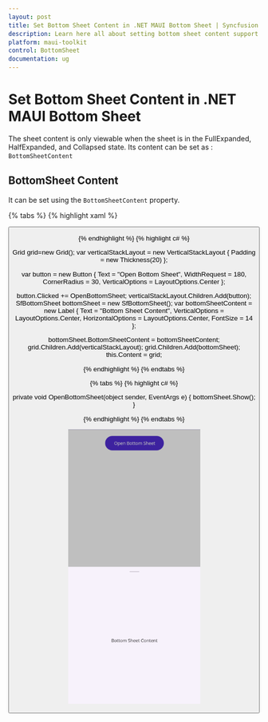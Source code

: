 ```yaml
---
layout: post
title: Set Bottom Sheet Content in .NET MAUI Bottom Sheet | Syncfusion
description: Learn here all about setting bottom sheet content support in Syncfusion .NET MAUI Bottom Sheet (SfBottomSheet) control.
platform: maui-toolkit
control: BottomSheet
documentation: ug
---
```


# Set Bottom Sheet Content in .NET MAUI Bottom Sheet

The sheet content is only viewable when the sheet is in the FullExpanded, HalfExpanded, and Collapsed state. Its content can be set as : `BottomSheetContent`

## BottomSheet Content

It can be set using the `BottomSheetContent` property.

{% tabs %}
{% highlight xaml %}

 <Grid>
    <VerticalStackLayout Padding="20">
        <Button Text="Open Bottom Sheet" Clicked="OpenBottomSheet" WidthRequest="180" CornerRadius="30" VerticalOptions="Center"/>
    </VerticalStackLayout>
    <bottomSheet:SfBottomSheet x:Name="bottomSheet">
        <bottomSheet:SfBottomSheet.BottomSheetContent>
            <Label Text="Bottom Sheet Content" VerticalOptions="Center" HorizontalOptions="Center" FontSize="14" />
        </bottomSheet:SfBottomSheet.BottomSheetContent>
    </bottomSheet:SfBottomSheet>
    </Grid>
	
{% endhighlight %}
{% highlight c# %}

Grid grid=new Grid();
var verticalStackLayout = new VerticalStackLayout
{
    Padding = new Thickness(20)
};

var button = new Button
{
    Text = "Open Bottom Sheet",
    WidthRequest = 180,
    CornerRadius = 30,
    VerticalOptions = LayoutOptions.Center
};

button.Clicked += OpenBottomSheet;
verticalStackLayout.Children.Add(button);
SfBottomSheet bottomSheet = new SfBottomSheet();
var bottomSheetContent = new Label
{
    Text = "Bottom Sheet Content",
    VerticalOptions = LayoutOptions.Center,
    HorizontalOptions = LayoutOptions.Center,
    FontSize = 14
};

bottomSheet.BottomSheetContent = bottomSheetContent;
grid.Children.Add(verticalStackLayout);
grid.Children.Add(bottomSheet);
this.Content = grid;
  
{% endhighlight %}
{% endtabs %}

{% tabs %}
{% highlight c# %}

private void OpenBottomSheet(object sender, EventArgs e)
{
    bottomSheet.Show();
}

{% endhighlight %}
{% endtabs %}

![BottomSheetContent Image for BottomSheet](images/bottomSheetContent.png)